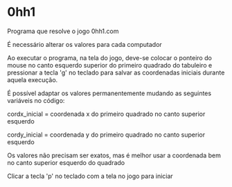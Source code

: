 # 0hh1
Programa que resolve o jogo 0hh1.com

É necessário alterar os valores para cada computador

Ao executar o programa, na tela do jogo, deve-se colocar o ponteiro do mouse no canto esquerdo superior do primeiro quadrado do tabuleiro e pressionar a tecla 'g' no teclado para salvar as coordenadas iniciais durante aquela execução.

É possível adaptar os valores permanentemente mudando as seguintes variáveis no código:

cordx_inicial = coordenada x do primeiro quadrado no canto superior esquerdo

cordy_inicial = coordenada y do primeiro quadrado no canto superior esquerdo

Os valores não precisam ser exatos, mas é melhor usar a coordenada bem no canto superior esquerdo do quadrado

Clicar a tecla 'p' no teclado com a tela no jogo para iniciar
